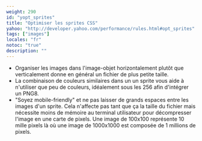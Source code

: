 ```yaml
---
weight: 290
id: "yopt_sprites"
title: "Optimiser les sprites CSS"
yahoo: "http://developer.yahoo.com/performance/rules.html#opt_sprites"
tags: ["images"]
locales: "fr"
notoc: "true"
description: ""
---
```


- Organiser les images dans l'image-objet horizontalement plutôt que verticalement donne en général un fichier de plus petite taille.
- La combinaison de couleurs similaires dans un un sprite vous aide à n'utiliser que peu de couleurs, idéalement sous les 256 afin d'intégrer un PNG8.
- "Soyez mobile-friendly" et ne pas laisser de grands espaces entre les images d'un sprite. Cela n'affecte pas tant que ça la taille du fichier mais nécessite moins de mémoire au terminal utilisateur pour décompresser l'image en une carte de pixels. Une image de 100x100 représente 10 mille pixels là où une image de 1000x1000 est composée de 1 millions de pixels.